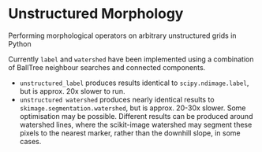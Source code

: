 # Unstructured Morphology
Performing morphological operators on arbitrary unstructured grids in Python

Currently `label` and `watershed` have been implemented using a combination of BallTree neighbour searches and connected components.

 - `unstructured_label` produces results identical to `scipy.ndimage.label`, but is approx. 20x slower to run.
 - `unstructured watershed` produces nearly identical results to `skimage.segmentation.watershed`, but is approx. 20-30x slower. Some optimisation may be possible. Different results can be produced around watershed lines, where the scikit-image watershed may segment these pixels to the nearest marker, rather than the downhill slope, in some cases.
